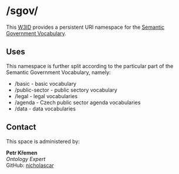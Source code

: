 # /sgov/
This [W3ID](https://w3id.org) provides a persistent URI namespace for the [Semantic Government Vocabulary](https://github.com/opendata-mvcr/ssp).

## Uses
This namespace is further split according to the particular part of the Semantic Government Vocabulary, namely:
- /basic - basic vocabulary
- /public-sector - public sectory vocabulary
- /legal - legal vocabularies
- /agenda - Czech public sector agenda vocabularies
- /data - data vocabularies

## Contact
This space is administered by:  

**Petr Křemen**  
*Ontology Expert*  
GitHub: [nicholascar](https://github.com/psiotwo)
